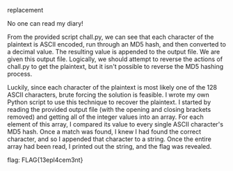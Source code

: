 replacement

No one can read my diary!


From the provided script chall.py, we can see that each character of the plaintext is ASCII encoded,
run through an MD5 hash, and then converted to a decimal value. The resulting value is appended to
the output file. We are given this output file. Logically, we should attempt to reverse the actions
of chall.py to get the plaintext, but it isn't possible to reverse the MD5 hashing process.

Luckily, since each character of the plaintext is most likely one of the 128 ASCII characters, brute
forcing the solution is feasible. I wrote my own Python script to use this technique to recover
the plaintext. I started by reading the provided output file (with the opening and closing brackets
removed) and getting all of the integer values into an array. For each element of this array, I
compared its value to every single ASCII character's MD5 hash. Once a match was found, I knew I had
found the correct character, and so I appended that character to a string. Once the entire array
had been read, I printed out the string, and the flag was revealed.

flag: FLAG{13epl4cem3nt}
